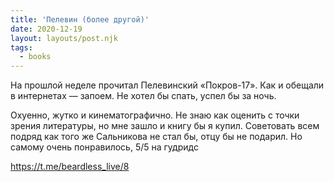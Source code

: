 ```yaml
---
title: 'Пелевин (более другой)'
date: 2020-12-19
layout: layouts/post.njk
tags: 
  - books
---
```


На прошлой неделе прочитал Пелевинский «Покров-17». Как и обещали в интернетах — запоем. Не хотел бы спать, успел бы за ночь. 

Охуенно, жутко и кинематографично. Не знаю как оценить с точки зрения литературы, но мне зашло и книгу бы я купил. Советовать всем подряд как того же Сальникова не стал бы, отцу бы не подарил. Но самому очень понравилось, 5/5 на гудридс

https://t.me/beardless_live/8